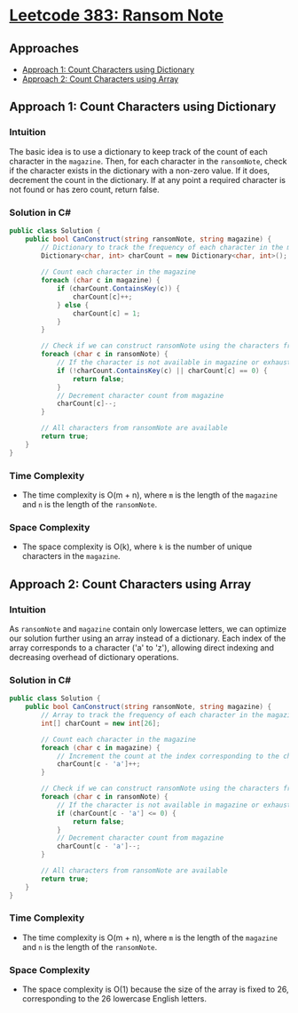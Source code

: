 # [Leetcode 383: Ransom Note](https://leetcode.com/problems/ransom-note/)

## Approaches
- [Approach 1: Count Characters using Dictionary](#approach-1-count-characters-using-dictionary)
- [Approach 2: Count Characters using Array](#approach-2-count-characters-using-array)

## Approach 1: Count Characters using Dictionary

### Intuition
The basic idea is to use a dictionary to keep track of the count of each character in the `magazine`. Then, for each character in the `ransomNote`, check if the character exists in the dictionary with a non-zero value. If it does, decrement the count in the dictionary. If at any point a required character is not found or has zero count, return false.

### Solution in C#

```csharp
public class Solution {
    public bool CanConstruct(string ransomNote, string magazine) {
        // Dictionary to track the frequency of each character in the magazine
        Dictionary<char, int> charCount = new Dictionary<char, int>();
        
        // Count each character in the magazine
        foreach (char c in magazine) {
            if (charCount.ContainsKey(c)) {
                charCount[c]++;
            } else {
                charCount[c] = 1;
            }
        }

        // Check if we can construct ransomNote using the characters from the magazine
        foreach (char c in ransomNote) {
            // If the character is not available in magazine or exhausted, return false
            if (!charCount.ContainsKey(c) || charCount[c] == 0) {
                return false;
            }
            // Decrement character count from magazine
            charCount[c]--;
        }

        // All characters from ransomNote are available
        return true;
    }
}
```

### Time Complexity
- The time complexity is O(m + n), where `m` is the length of the `magazine` and `n` is the length of the `ransomNote`.

### Space Complexity
- The space complexity is O(k), where `k` is the number of unique characters in the `magazine`.

## Approach 2: Count Characters using Array

### Intuition
As `ransomNote` and `magazine` contain only lowercase letters, we can optimize our solution further using an array instead of a dictionary. Each index of the array corresponds to a character ('a' to 'z'), allowing direct indexing and decreasing overhead of dictionary operations.

### Solution in C#

```csharp
public class Solution {
    public bool CanConstruct(string ransomNote, string magazine) {
        // Array to track the frequency of each character in the magazine
        int[] charCount = new int[26];

        // Count each character in the magazine
        foreach (char c in magazine) {
            // Increment the count at the index corresponding to the character
            charCount[c - 'a']++;
        }

        // Check if we can construct ransomNote using the characters from the magazine
        foreach (char c in ransomNote) {
            // If the character is not available in magazine or exhausted, return false
            if (charCount[c - 'a'] <= 0) {
                return false;
            }
            // Decrement character count from magazine
            charCount[c - 'a']--;
        }

        // All characters from ransomNote are available
        return true;
    }
}
```

### Time Complexity
- The time complexity is O(m + n), where `m` is the length of the `magazine` and `n` is the length of the `ransomNote`.

### Space Complexity
- The space complexity is O(1) because the size of the array is fixed to 26, corresponding to the 26 lowercase English letters.

